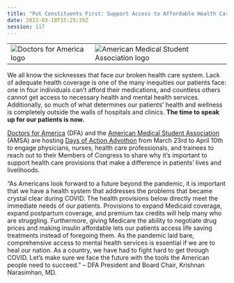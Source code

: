 ```yaml
---
title: "Put Constituents First: Support Access to Affordable Health Care "
date: 2022-03-18T15:25:28Z
session: 117
---
```


| | |
| - | - |
| ![Doctors for America logo](/images/partners/dfa-logo.jpg) | ![American Medical Student Association logo](/images/partners/amsa-logo.png) |

We all know the sicknesses that face our broken health care system. Lack of adequate health coverage is one of the many inequities our patients face: one in four individuals can’t afford their medications, and countless others cannot get access to necessary health and mental health services. Additionally, so much of what determines our patients’ health and wellness is completely outside the walls of hospitals and clinics.
**The time to speak up for our patients is now.** 

[Doctors for America](https://doctorsforamerica.org/) (DFA) and the [American Medical Student Association](https://www.amsa.org/) (AMSA) are hosting [Days of Action Advothon](https://doctorsforamerica.org/event/day-of-action-advothon/) from March 23rd to April 10th to engage physicians, nurses, health care professionals, and trainees to reach out to their Members of Congress to share why it’s important to support health care provisions that make a difference in patients’ lives and livelihoods. 

“As Americans look forward to a future beyond the pandemic, it is important that we have a health system that addresses the problems that became crystal clear during COVID. The health provisions below directly meet the immediate needs of our patients. Provisions to expand Medicaid coverage, expand postpartum coverage, and premium tax credits will help many who are struggling. Furthermore, giving Medicare the ability to negotiate drug prices and making insulin affordable lets our patients access life saving treatments instead of foregoing them. As the pandemic laid bare, comprehensive access to mental health services is essential if we are to heal our nation. As a country, we have had to fight hard to get through COVID. Let’s make sure we face the future with the tools the American people need to succeed.” – DFA President and Board Chair, Krishnan Narasimhan, MD.
